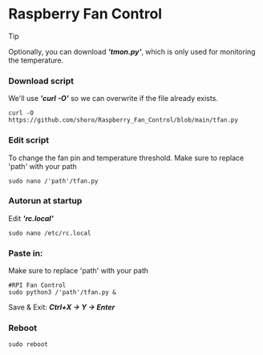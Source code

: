 # Raspberry Fan Control
> [!TIP]
> Optionally, you can download **_'tmon.py'_**, which is only used for monitoring the temperature.

### Download script
We'll use **_'curl -O'_** so we can overwrite if the file already exists.
```
curl -O https://github.com/shoro/Raspberry_Fan_Control/blob/main/tfan.py
```

### Edit script
To change the fan pin and temperature threshold. Make sure to replace 'path' with your path
```
sudo nano /'path'/tfan.py
```

### Autorun at startup
Edit **_'rc.local'_**
```
sudo nano /etc/rc.local
```

### Paste in:
Make sure to replace 'path' with your path
```
#RPI Fan Control
sudo python3 /'path'/tfan.py &
```
Save & Exit: **_Ctrl+X -> Y -> Enter_**

### Reboot
```
sudo reboot
```
